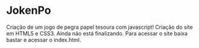 # JokenPo
 Criação de um jogo de pegra papel tesoura com javascript!
Criação do site em HTML5 e CSS3.
 Ainda não está finalizando. 
 Para acessar o site baixa bastar e acessar o index.html.
